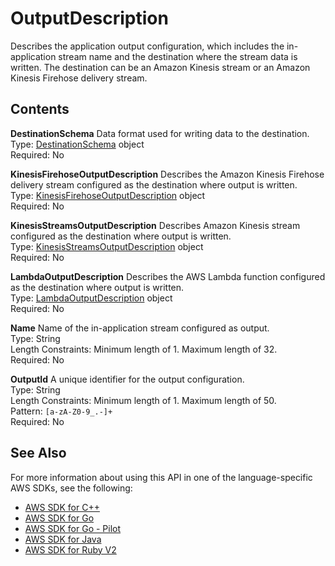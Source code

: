 # OutputDescription<a name="API_OutputDescription"></a>

Describes the application output configuration, which includes the in\-application stream name and the destination where the stream data is written\. The destination can be an Amazon Kinesis stream or an Amazon Kinesis Firehose delivery stream\. 

## Contents<a name="API_OutputDescription_Contents"></a>

 **DestinationSchema**   <a name="analytics-Type-OutputDescription-DestinationSchema"></a>
Data format used for writing data to the destination\.  
Type: [DestinationSchema](API_DestinationSchema.md) object  
Required: No

 **KinesisFirehoseOutputDescription**   <a name="analytics-Type-OutputDescription-KinesisFirehoseOutputDescription"></a>
Describes the Amazon Kinesis Firehose delivery stream configured as the destination where output is written\.  
Type: [KinesisFirehoseOutputDescription](API_KinesisFirehoseOutputDescription.md) object  
Required: No

 **KinesisStreamsOutputDescription**   <a name="analytics-Type-OutputDescription-KinesisStreamsOutputDescription"></a>
Describes Amazon Kinesis stream configured as the destination where output is written\.  
Type: [KinesisStreamsOutputDescription](API_KinesisStreamsOutputDescription.md) object  
Required: No

 **LambdaOutputDescription**   <a name="analytics-Type-OutputDescription-LambdaOutputDescription"></a>
Describes the AWS Lambda function configured as the destination where output is written\.  
Type: [LambdaOutputDescription](API_LambdaOutputDescription.md) object  
Required: No

 **Name**   <a name="analytics-Type-OutputDescription-Name"></a>
Name of the in\-application stream configured as output\.  
Type: String  
Length Constraints: Minimum length of 1\. Maximum length of 32\.  
Required: No

 **OutputId**   <a name="analytics-Type-OutputDescription-OutputId"></a>
A unique identifier for the output configuration\.  
Type: String  
Length Constraints: Minimum length of 1\. Maximum length of 50\.  
Pattern: `[a-zA-Z0-9_.-]+`   
Required: No

## See Also<a name="API_OutputDescription_SeeAlso"></a>

For more information about using this API in one of the language\-specific AWS SDKs, see the following:
+  [AWS SDK for C\+\+](https://docs.aws.amazon.com/goto/SdkForCpp/kinesisanalytics-2015-08-14/OutputDescription) 
+  [AWS SDK for Go](https://docs.aws.amazon.com/goto/SdkForGoV1/kinesisanalytics-2015-08-14/OutputDescription) 
+  [AWS SDK for Go \- Pilot](https://docs.aws.amazon.com/goto/SdkForGoPilot/kinesisanalytics-2015-08-14/OutputDescription) 
+  [AWS SDK for Java](https://docs.aws.amazon.com/goto/SdkForJava/kinesisanalytics-2015-08-14/OutputDescription) 
+  [AWS SDK for Ruby V2](https://docs.aws.amazon.com/goto/SdkForRubyV2/kinesisanalytics-2015-08-14/OutputDescription) 